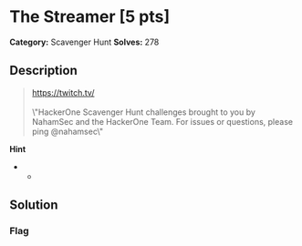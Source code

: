 # The Streamer [5 pts]

**Category:** Scavenger Hunt
**Solves:** 278

## Description
><a href="https://twitch.tv/">https://twitch.tv/</a><br><br>\\"HackerOne Scavenger Hunt challenges brought to you by NahamSec and the HackerOne Team. For issues or questions, please ping @nahamsec\\"

**Hint**
* -

## Solution

### Flag

